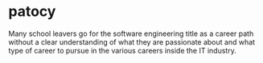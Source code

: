 # patocy
Many school leavers go for the software engineering title as a career path without a clear understanding of what they are passionate about and what type of career to pursue in the various careers inside the IT industry.
